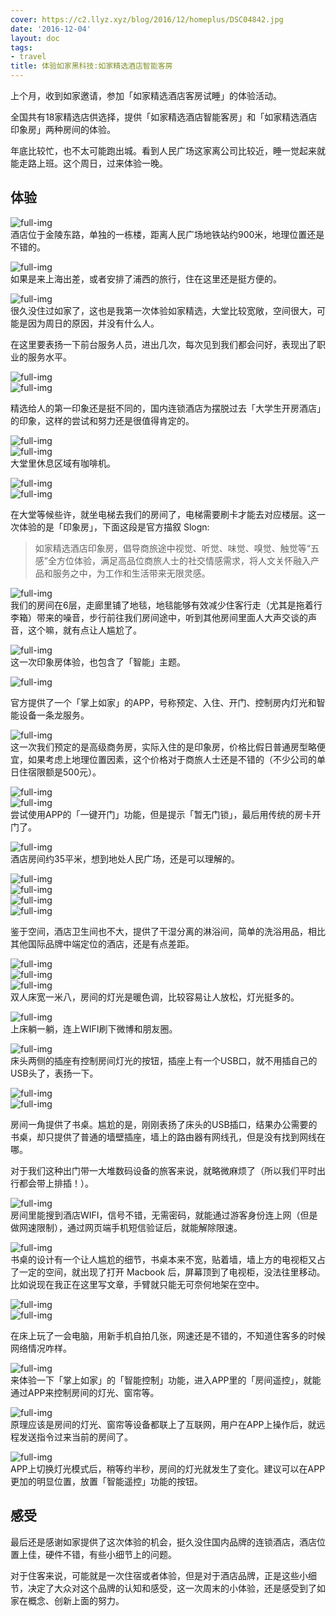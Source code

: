 ```yaml
---
cover: https://c2.llyz.xyz/blog/2016/12/homeplus/DSC04842.jpg
date: '2016-12-04'
layout: doc
tags:
- travel
title: 体验如家黑科技:如家精选酒店智能客房
---
```



上个月，收到如家邀请，参加「如家精选酒店客房试睡」的体验活动。

全国共有18家精选店供选择，提供「如家精选酒店智能客房」和「如家精选酒店印象房」两种房间的体验。

年底比较忙，也不太可能跑出城。看到人民广场这家离公司比较近，睡一觉起来就能走路上班。这个周日，过来体验一晚。

## 体验

![full-img](https://c2.llyz.xyz/blog/2016/12/homeplus/DSC04719.jpg)  
酒店位于金陵东路，单独的一栋楼，距离人民广场地铁站约900米，地理位置还是不错的。

![full-img](https://c2.llyz.xyz/blog/2016/12/homeplus/DSC04712.jpg)  
如果是来上海出差，或者安排了浦西的旅行，住在这里还是挺方便的。

![full-img](https://c2.llyz.xyz/blog/2016/12/homeplus/DSC04896.jpg)  
很久没住过如家了，这也是我第一次体验如家精选，大堂比较宽敞，空间很大，可能是因为周日的原因，并没有什么人。

在这里要表扬一下前台服务人员，进出几次，每次见到我们都会问好，表现出了职业的服务水平。

![full-img](https://c2.llyz.xyz/blog/2016/12/homeplus/DSC04909.jpg)  
![full-img](https://c2.llyz.xyz/blog/2016/12/homeplus/DSC04910.jpg)

精选给人的第一印象还是挺不同的，国内连锁酒店为摆脱过去「大学生开房酒店」的印象，这样的尝试和努力还是很值得肯定的。

![full-img](https://c2.llyz.xyz/blog/2016/12/homeplus/DSC04885.jpg)  
![full-img](https://c2.llyz.xyz/blog/2016/12/homeplus/DSC04918.jpg)  
大堂里休息区域有咖啡机。

![full-img](https://c2.llyz.xyz/blog/2016/12/homeplus/DSC04876.jpg)  
![full-img](https://c2.llyz.xyz/blog/2016/12/homeplus/DSC04899.jpg)

在大堂等候些许，就坐电梯去我们的房间了，电梯需要刷卡才能去对应楼层。这一次体验的是「印象房」，下面这段是官方描叙 Slogn:

> 如家精选酒店印象房，倡导商旅途中视觉、听觉、味觉、嗅觉、触觉等“五感”全方位体验，满足高品位商旅人士的社交情感需求，将人文关怀融入产品和服务之中，为工作和生活带来无限灵感。

![full-img](https://c2.llyz.xyz/blog/2016/12/homeplus/DSC04725.jpg)  
我们的房间在6层，走廊里铺了地毯，地毯能够有效减少住客行走（尤其是拖着行李箱）带来的噪音，步行前往我们房间途中，听到其他房间里面人大声交谈的声音，这个嘛，就有点让人尴尬了。

![full-img](https://c2.llyz.xyz/blog/2016/12/homeplus/DSC04847.jpg)  
这一次印象房体验，也包含了「智能」主题。

![full-img](https://c2.llyz.xyz/blog/2016/12/homeplus/rujia1.jpg)

官方提供了一个「掌上如家」的APP，号称预定、入住、开门、控制房内灯光和智能设备一条龙服务。

![full-img](https://c2.llyz.xyz/blog/2016/12/homeplus/DSC04827.jpg)  
这一次我们预定的是高级商务房，实际入住的是印象房，价格比假日普通房型略便宜，如果考虑上地理位置因素，这个价格对于商旅人士还是不错的（不少公司的单日住宿限额是500元）。

![full-img](https://c2.llyz.xyz/blog/2016/12/homeplus/rujia2.gif)  
![full-img](https://c2.llyz.xyz/blog/2016/12/homeplus/DSC04864.jpg)  
尝试使用APP的「一键开门」功能，但是提示「暂无门锁」，最后用传统的房卡开门了。

![full-img](https://c2.llyz.xyz/blog/2016/12/homeplus/DSC04752.jpg)  
酒店房间约35平米，想到地处人民广场，还是可以理解的。

![full-img](https://c2.llyz.xyz/blog/2016/12/homeplus/DSC04733.jpg)  
![full-img](https://c2.llyz.xyz/blog/2016/12/homeplus/DSC04750.jpg)  
![full-img](https://c2.llyz.xyz/blog/2016/12/homeplus/DSC04735.jpg)  
![full-img](https://c2.llyz.xyz/blog/2016/12/homeplus/DSC04746.jpg)

鉴于空间，酒店卫生间也不大，提供了干湿分离的淋浴间，简单的洗浴用品，相比其他国际品牌中端定位的酒店，还是有点差距。

![full-img](https://c2.llyz.xyz/blog/2016/12/homeplus/DSC04759.jpg)  
![full-img](https://c2.llyz.xyz/blog/2016/12/homeplus/DSC04765.jpg)  
![full-img](https://c2.llyz.xyz/blog/2016/12/homeplus/DSC04769.jpg)  
双人床宽一米八，房间的灯光是暖色调，比较容易让人放松，灯光挺多的。

![full-img](https://c2.llyz.xyz/blog/2016/12/homeplus/gif1.gif)  
上床躺一躺，连上WIFI刷下微博和朋友圈。

![full-img](https://c2.llyz.xyz/blog/2016/12/homeplus/DSC04771.jpg)  
床头两侧的插座有控制房间灯光的按钮，插座上有一个USB口，就不用插自己的USB头了，表扬一下。

![full-img](https://c2.llyz.xyz/blog/2016/12/homeplus/DSC04786.jpg)  
![full-img](https://c2.llyz.xyz/blog/2016/12/homeplus/DSC04813.jpg)

房间一角提供了书桌。尴尬的是，刚刚表扬了床头的USB插口，结果办公需要的书桌，却只提供了普通的墙壁插座，墙上的路由器有网线孔，但是没有找到网线在哪。

对于我们这种出门带一大堆数码设备的旅客来说，就略微麻烦了（所以我们平时出行都会带上排插！）。

![full-img](https://c2.llyz.xyz/blog/2016/12/homeplus/DSC04795.jpg)  
房间里能搜到酒店WIFI，信号不错，无需密码，就能通过游客身份连上网（但是做网速限制），通过网页端手机短信验证后，就能解除限速。

![full-img](https://c2.llyz.xyz/blog/2016/12/homeplus/DSC04817.jpg)  
书桌的设计有一个让人尴尬的细节，书桌本来不宽，贴着墙，墙上方的电视柜又占了一定的空间，就出现了打开 Macbook 后，屏幕顶到了电视柜，没法往里移动。比如说现在我正在这里写文章，手臂就只能无可奈何地架在空中。

![full-img](https://c2.llyz.xyz/blog/2016/12/homeplus/DSC04842.jpg)  
![full-img](https://c2.llyz.xyz/blog/2016/12/homeplus/DSC04845.jpg)

在床上玩了一会电脑，用新手机自拍几张，网速还是不错的，不知道住客多的时候网络情况咋样。

![full-img](https://c2.llyz.xyz/blog/2016/12/homeplus/DSC04852.jpg)  
来体验一下「掌上如家」的「智能控制」功能，进入APP里的「房间遥控」，就能通过APP来控制房间的灯光、窗帘等。

![full-img](https://c2.llyz.xyz/blog/2016/12/homeplus/ru3.jpg)  
原理应该是房间的灯光、窗帘等设备都联上了互联网，用户在APP上操作后，就远程发送指令过来当前的房间了。

![full-img](https://c2.llyz.xyz/blog/2016/12/homeplus/rujia3.gif)  
APP上切换灯光模式后，稍等约半秒，房间的灯光就发生了变化。建议可以在APP更加的明显位置，放置「智能遥控」功能的按钮。

## 感受

最后还是感谢如家提供了这次体验的机会，挺久没住国内品牌的连锁酒店，酒店位置上佳，硬件不错，有些小细节上的问题。

对于住客来说，可能就是一次住宿或者体验，但是对于酒店品牌，正是这些小细节，决定了大众对这个品牌的认知和感受，这一次周末的小体验，还是感受到了如家在概念、创新上面的努力。
